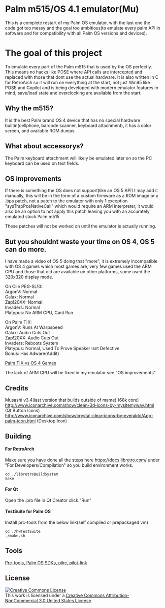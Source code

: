 # Palm m515/OS 4.1 emulator(Mu)

This is a complete restart of my Palm OS emulator, with the last one the code got too messy and the goal too ambitious(to emulate every palm API in software and for compatibility with all Palm OS versions and devices).


# The goal of this project

To emulate every part of the Palm m515 that is used by the OS perfectly.
This means no hacks like POSE where API calls are intercepted and replaced with those that dont use the actual hardware.
It is also written in C for RetroArch so it will run on everything at the start, not just Win95 like POSE and Copilot and is being developed with modern emulator features in mind, save/load state and overclocking are available from the start.

## Why the m515?

It is the best Palm brand OS 4 device that has no special hardware builtin(cellphone, barcode scanner, keyboard attachment), it has a color screen, and available ROM dumps.

## What about accessorys?

The Palm keyboard attachment will likely be emulated later on so the PC keyboard can be used on text fields.

## OS improvements

If there is something the OS does not support(like an OS 5 API) I may add it manually, this will be in the form of a custom firmware as a ROM image or a .bps patch, not a patch to the emulator with only 1 exception "sysTrapPceNativeCall" which would require an ARM interpreter, it would also be an option to not apply this patch leaving you with an accurately emulated stock Palm m515.

These patches will not be worked on until the emulator is actually running.

## But you shouldnt waste your time on OS 4, OS 5 can do more.

I have made a video of OS 5 doing that "more", it is extremely incompatible with OS 4 games which most games are, very few games used the ARM CPU and those that did are available on other platforms, some used the 320x320 display mode.

On Clie PEG-SL10:  
ArgonV:      Normal  
Galax:        Normal  
Zap!20XX:  Normal  
Invaders:    Normal  
Platypus:    No ARM CPU, Cant Run

On Palm T|X:  
ArgonV:      Runs At Warpspeed  
Galax:         Audio Cuts Out  
Zap!20XX:  Audio Cuts Out  
Invaders:    Reboots System  
Platypus:    Normal, Used To Prove Speaker Isnt Defective  
Bonus:        Has Adware(Addit)

[Palm T|X vs OS 4 Games](https://youtu.be/ithVLI_M6i0)

The lack of ARM CPU will be fixed in my emulator see "OS improvements".

## Credits
Musashi v3.4(last version that builds outside of mame) (68k core)  
http://www.iconarchive.com/show/clean-3d-icons-by-mysitemyway.html (Qt Button Icons)  
http://www.iconarchive.com/show/crystal-clear-icons-by-everaldo/App-palm-icon.html (Desktop Icon)

## Building
#### For RetroArch
Make sure you have done all the steps here https://docs.libretro.com/ under "For Developers/Compilation" so you build environment works.  

    cd ./libretroBuildSystem
    make
#### For Qt
Open the .pro file in Qt Creator click "Run"

#### TestSuite for Palm OS
Install prc-tools from the below link(self compiled or prepackaged vm)  

    cd ./hwTestSuite
    ./make.sh

## Tools
[Prc-tools, Palm OS SDKs, pilrc, pilot-link](https://github.com/meepingsnesroms/prc-tools-remix)

## License
<a rel="license" href="http://creativecommons.org/licenses/by-nc/3.0/us/"><img alt="Creative Commons License" style="border-width:0" src="https://i.creativecommons.org/l/by-nc/3.0/us/88x31.png" /></a><br />This work is licensed under a <a rel="license" href="http://creativecommons.org/licenses/by-nc/3.0/us/">Creative Commons Attribution-NonCommercial 3.0 United States License</a>.
